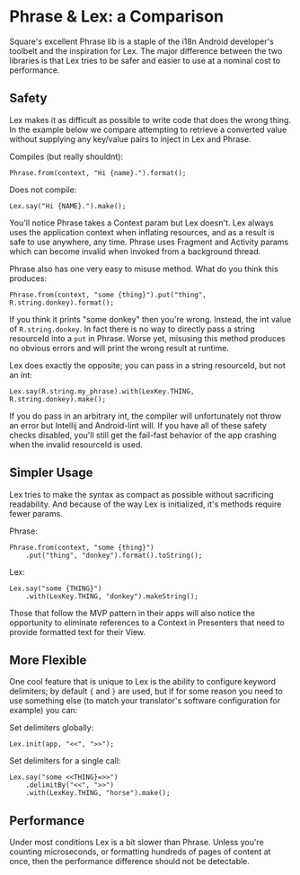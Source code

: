 # Phrase & Lex: a Comparison
Square's excellent Phrase lib is a staple of the i18n Android developer's toolbelt and the inspiration 
for Lex.  The major difference between the two libraries is that Lex tries to be safer and easier to use 
at a nominal cost to performance.

## Safety
Lex makes it as difficult as possible to write code that does the wrong thing.
In the example below we compare attempting to retrieve a converted value without supplying any 
key/value pairs to inject in Lex and Phrase.

Compiles (but really shouldnt):
```
Phrase.from(context, "Hi {name}.").format();
```

Does not compile:
```
Lex.say("Hi {NAME}.").make();
```

You'll notice Phrase takes a Context param but Lex doesn't.  Lex always uses
the application context when inflating resources, and as a result is safe to use anywhere, any time.
Phrase uses Fragment and Activity params which can become invalid when invoked
from a background thread.

Phrase also has one very easy to misuse method.  What do you think this produces:

```
Phrase.from(context, "some {thing}").put("thing", R.string.donkey).format();
```

If you think it prints "some donkey" then you're wrong.  Instead, the int value of `R.string.donkey`.
In fact there is no way to directly pass a string resourceId into a `put` in Phrase.   Worse yet, misusing 
this method produces no obvious errors and will print the wrong result at runtime.

Lex does exactly the opposite; you can pass in a string resourceId, but not an int:

```
Lex.say(R.string.my_phrase).with(LexKey.THING, R.string.donkey).make();
```

If you do pass in an arbitrary int, the compiler will unfortunately not throw an error but
Intellij and Android-lint will.  If you have all of these safety checks disabled, you'll still get 
the fail-fast behavior of the app crashing when the invalid resourceId is used.

## Simpler Usage
Lex tries to make the syntax as compact as possible without sacrificing readability.  And because
of the way Lex is initialized, it's methods require fewer params.

Phrase:
```
Phrase.from(context, "some {thing}")
    .put("thing", "donkey").format().toString();
```

Lex:
```
Lex.say("some {THING}")
    .with(LexKey.THING, "donkey").makeString();
```

Those that follow the MVP pattern in their apps will also notice the opportunity to eliminate references 
to a Context in Presenters that need to provide formatted text for their View.

## More Flexible
One cool feature that is unique to Lex is the ability to configure keyword delimiters; by default
`{` and `}` are used, but if for some reason you need to use something else (to match your translator's
software configuration for example) you can:

Set delimiters globally:
```
Lex.init(app, "<<", ">>");
```

Set delimiters for a single call:
```
Lex.say("some <<THING}=>>")
    .delimitBy("<<", ">>")
    .with(LexKey.THING, "horse").make();
```

## Performance
Under most conditions Lex is a bit slower than Phrase.  Unless you're counting microseconds, or formatting 
hundreds of pages of content at once, then the performance difference should not be detectable.